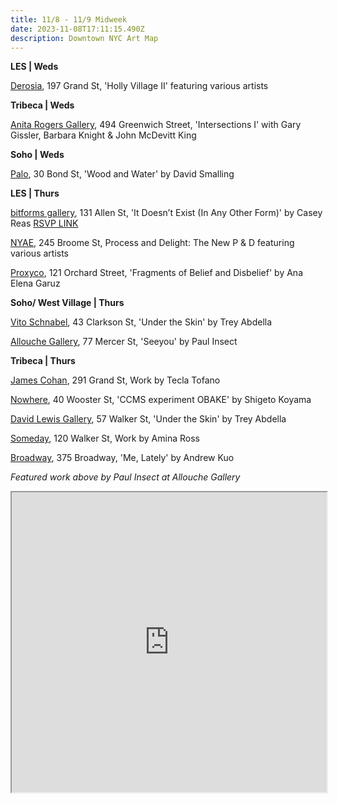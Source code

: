 ```yaml
---
title: 11/8 - 11/9 Midweek
date: 2023-11-08T17:11:15.490Z
description: Downtown NYC Art Map
---
```

**L﻿ES | Weds**

[Derosia](https://www.derosia.nyc/exhibitions/holly-village-ii), 197 Grand St, 'Holly Village II' featuring various artists

**Tribeca | Weds**

[Anita Rogers Gallery](https://www.anitarogersgallery.com/exhibitions/intersections-i), 494 Greenwich Street, 'Intersections I' with Gary Gissler, Barbara Knight & John McDevitt King

**S﻿oho | Weds**

[P﻿alo](https://www.palogallery.com/), 30 Bond St, 'Wood and Water' by David Smalling

**L﻿ES | Thurs**

[bitforms gallery](https://bitforms.art/), 131 Allen St, 'It Doesn’t Exist (In Any Other Form)' by Casey Reas [RSVP LINK](https://partiful.com/e/4LXRag9vo7nOm5NbIuey)

[NYAE](https://www.nyartistsequity.org/all-events/process-and-delight-the-new-p-amp-d), 245 Broome St, Process and Delight: The New P & D featuring various artists

[Proxyco](https://www.proxycogallery.com/fragments-of-belief-and-disbelief/), 121 Orchard Street, 'Fragments of Belief and Disbelief' by Ana Elena Garuz

**S﻿oho/ West Village | Thurs**

[Vito Schnabel](https://www.vitoschnabel.com/exhibitions/trey-abdella), 43 Clarkson St, 'Under the Skin' by Trey Abdella

[Allouche Gallery](https://www.allouchegallery.com/exhibition/paul-insect-seeyou/?back=ago), 77 Mercer St, 'Seeyou' by Paul Insect

**T﻿ribeca | Thurs**

[James Cohan](https://www.jamescohan.com/exhibitions/tecla-tofano), 291 Grand St, Work by Tecla Tofano

[Nowhere](https://www.nowhere-nyc.com/), 40 Wooster St, 'CCMS experiment OBAKE' by Shigeto Koyama 

[David Lewis Gallery](https://www.davidlewisgallery.com/exhibitions/trey-abdella-under-the-skin), 57 Walker St, 'Under the Skin' by Trey Abdella

[Someday](https://somedaygallery.com/soon), 120 Walker St, Work by Amina Ross

[Broadway](https://broadwaygallery.nyc/exhibitions/42-andrew-kuo-me-lately/), 375 Broadway, 'Me, Lately' by Andrew Kuo

*F﻿eatured work above by Paul Insect at Allouche Gallery*

<iframe src="https://www.google.com/maps/d/u/1/embed?mid=1uJizmqMcFc78ALJ8ujMmc9dZ0SXvXD4&ehbc=2E312F" width="100%" height="480"></iframe>